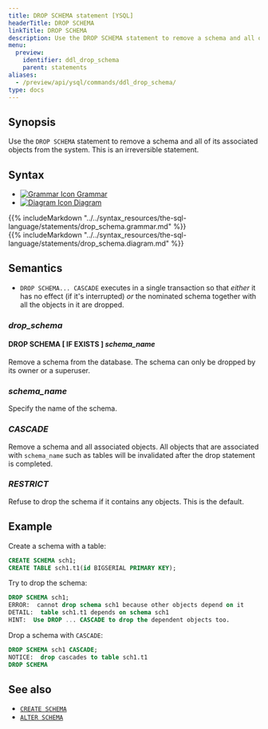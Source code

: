 ```yaml
---
title: DROP SCHEMA statement [YSQL]
headerTitle: DROP SCHEMA
linkTitle: DROP SCHEMA
description: Use the DROP SCHEMA statement to remove a schema and all of its associated objects from the system.
menu:
  preview:
    identifier: ddl_drop_schema
    parent: statements
aliases:
  - /preview/api/ysql/commands/ddl_drop_schema/
type: docs
---
```


## Synopsis

Use the `DROP SCHEMA` statement to remove a schema and all of its associated objects from the system. This is an irreversible statement. 

## Syntax

<ul class="nav nav-tabs nav-tabs-yb">
  <li >
    <a href="#grammar" class="nav-link active" id="grammar-tab" data-toggle="tab" role="tab" aria-controls="grammar" aria-selected="true">
      <img src="/icons/file-lines.svg" alt="Grammar Icon">
      Grammar
    </a>
  </li>
  <li>
    <a href="#diagram" class="nav-link" id="diagram-tab" data-toggle="tab" role="tab" aria-controls="diagram" aria-selected="false">
      <img src="/icons/diagram.svg" alt="Diagram Icon">
      Diagram
    </a>
  </li>
</ul>

<div class="tab-content">
  <div id="grammar" class="tab-pane fade show active" role="tabpanel" aria-labelledby="grammar-tab">
  {{% includeMarkdown "../../syntax_resources/the-sql-language/statements/drop_schema.grammar.md" %}}
  </div>
  <div id="diagram" class="tab-pane fade" role="tabpanel" aria-labelledby="diagram-tab">
  {{% includeMarkdown "../../syntax_resources/the-sql-language/statements/drop_schema.diagram.md" %}}
  </div>
</div>

## Semantics

- `DROP SCHEMA... CASCADE` executes in a single transaction so that _either_ it has no effect (if it's interrupted) _or_ the nominated schema together with all the objects in it are dropped.

### *drop_schema*

#### DROP SCHEMA [ IF EXISTS ] *schema_name*

Remove a schema from the database. The schema can only be dropped by its owner or a superuser.

### *schema_name*

Specify the name of the schema.

### *CASCADE*

Remove a schema and all associated objects.  All objects that are associated with `schema_name` such as tables will be invalidated after the drop statement is completed.

### *RESTRICT*

Refuse to drop the schema if it contains any objects. This is the default.

## Example

Create a schema with a table:

```sql
CREATE SCHEMA sch1;
CREATE TABLE sch1.t1(id BIGSERIAL PRIMARY KEY);
```

Try to drop the schema:

```sql
DROP SCHEMA sch1;
ERROR:  cannot drop schema sch1 because other objects depend on it
DETAIL:  table sch1.t1 depends on schema sch1
HINT:  Use DROP ... CASCADE to drop the dependent objects too.
```

Drop a schema with `CASCADE`:

```sql
DROP SCHEMA sch1 CASCADE;
NOTICE:  drop cascades to table sch1.t1
DROP SCHEMA
```

## See also

- [`CREATE SCHEMA`](../ddl_create_schema)
- [`ALTER SCHEMA`](../ddl_alter_schema)
